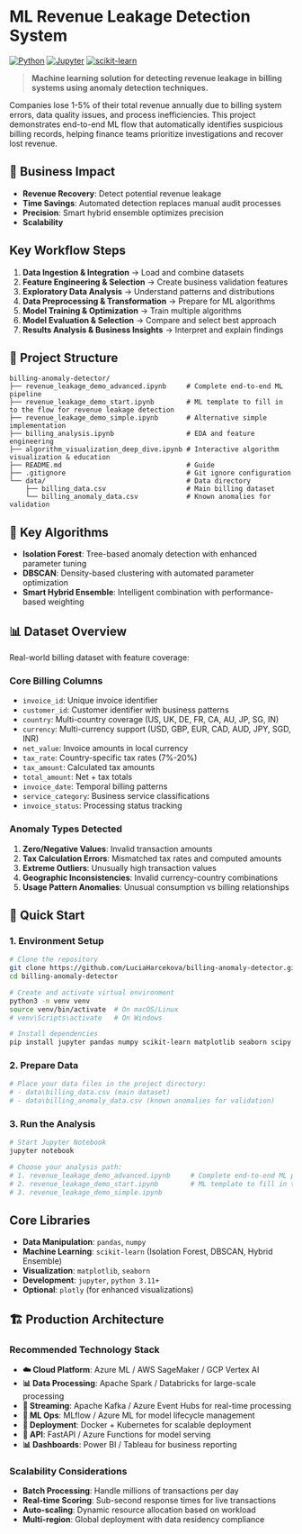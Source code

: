 # ML Revenue Leakage Detection System

[![Python](https://img.shields.io/badge/Python-3.11-blue.svg)](https://python.org)
[![Jupyter](https://img.shields.io/badge/Jupyter-Notebook-orange.svg)](https://jupyter.org)
[![scikit-learn](https://img.shields.io/badge/scikit--learn-ML-green.svg)](https://scikit-learn.org)

> **Machine learning solution for detecting revenue leakage in billing systems using anomaly detection techniques.**

Companies lose 1-5% of their total revenue annually due to billing system errors, data quality issues, and process inefficiencies. This project demonstrates end-to-end ML flow that automatically identifies suspicious billing records, helping finance teams prioritize investigations and recover lost revenue.

## 🎯 **Business Impact**

- **Revenue Recovery**: Detect potential revenue leakage
- **Time Savings**: Automated detection replaces manual audit processes  
- **Precision**: Smart hybrid ensemble optimizes precision
- **Scalability**

## **Key Workflow Steps**
1. **Data Ingestion & Integration** → Load and combine datasets
2. **Feature Engineering & Selection** → Create business validation features
3. **Exploratory Data Analysis** → Understand patterns and distributions
4. **Data Preprocessing & Transformation** → Prepare for ML algorithms
5. **Model Training & Optimization** → Train multiple algorithms
6. **Model Evaluation & Selection** → Compare and select best approach
7. **Results Analysis & Business Insights** → Interpret and explain findings

## 📁 **Project Structure**

```
billing-anomaly-detector/
├── revenue_leakage_demo_advanced.ipynb     # Complete end-to-end ML pipeline
├── revenue_leakage_demo_start.ipynb        # ML template to fill in to the flow for revenue leakage detection
├── revenue_leakage_demo_simple.ipynb       # Alternative simple implementation
├── billing_analysis.ipynb                  # EDA and feature engineering
├── algorithm_visualization_deep_dive.ipynb # Interactive algorithm visualization & education
├── README.md                               # Guide
├── .gitignore                              # Git ignore configuration
└── data/                                   # Data directory
    ├── billing_data.csv                    # Main billing dataset
    └── billing_anomaly_data.csv            # Known anomalies for validation
```

## 🤖 **Key Algorithms**
- **Isolation Forest**: Tree-based anomaly detection with enhanced parameter tuning
- **DBSCAN**: Density-based clustering with automated parameter optimization
- **Smart Hybrid Ensemble**: Intelligent combination with performance-based weighting

## 📊 **Dataset Overview**

Real-world billing dataset with feature coverage:

### **Core Billing Columns**
- `invoice_id`: Unique invoice identifier
- `customer_id`: Customer identifier with business patterns
- `country`: Multi-country coverage (US, UK, DE, FR, CA, AU, JP, SG, IN)
- `currency`: Multi-currency support (USD, GBP, EUR, CAD, AUD, JPY, SGD, INR)
- `net_value`: Invoice amounts in local currency
- `tax_rate`: Country-specific tax rates (7%-20%)
- `tax_amount`: Calculated tax amounts
- `total_amount`: Net + tax totals
- `invoice_date`: Temporal billing patterns
- `service_category`: Business service classifications
- `invoice_status`: Processing status tracking

### **Anomaly Types Detected**
1. **Zero/Negative Values**: Invalid transaction amounts
2. **Tax Calculation Errors**: Mismatched tax rates and computed amounts
3. **Extreme Outliers**: Unusually high transaction values
4. **Geographic Inconsistencies**: Invalid currency-country combinations
5. **Usage Pattern Anomalies**: Unusual consumption vs billing relationships

## 🚀 **Quick Start**

### **1. Environment Setup**
```bash
# Clone the repository
git clone https://github.com/LuciaHarcekova/billing-anomaly-detector.git
cd billing-anomaly-detector

# Create and activate virtual environment
python3 -m venv venv
source venv/bin/activate  # On macOS/Linux
# venv\Scripts\activate   # On Windows

# Install dependencies
pip install jupyter pandas numpy scikit-learn matplotlib seaborn scipy
```

### **2. Prepare Data**
```bash
# Place your data files in the project directory:
# - data\billing_data.csv (main dataset)
# - data\billing_anomaly_data.csv (known anomalies for validation)
```

### **3. Run the Analysis**
```bash
# Start Jupyter Notebook
jupyter notebook

# Choose your analysis path:
# 1. revenue_leakage_demo_advanced.ipynb     # Complete end-to-end ML pipeline
# 2. revenue_leakage_demo_start.ipynb        # ML template to fill in to the flow for revenue leakage detection
# 3. revenue_leakage_demo_simple.ipynb  
```

## **Core Libraries**
- **Data Manipulation**: `pandas`, `numpy`
- **Machine Learning**: `scikit-learn` (Isolation Forest, DBSCAN, Hybrid Ensemble)
- **Visualization**: `matplotlib`, `seaborn`
- **Development**: `jupyter`, `python 3.11+`
- **Optional**: `plotly` (for enhanced visualizations)

## 🏗️ **Production Architecture**

### **Recommended Technology Stack**
- **☁️ Cloud Platform**: Azure ML / AWS SageMaker / GCP Vertex AI
- **📊 Data Processing**: Apache Spark / Databricks for large-scale processing
- **🔄 Streaming**: Apache Kafka / Azure Event Hubs for real-time processing
- **🤖 ML Ops**: MLflow / Azure ML for model lifecycle management
- **🐳 Deployment**: Docker + Kubernetes for scalable deployment
- **📱 API**: FastAPI / Azure Functions for model serving
- **📊 Dashboards**: Power BI / Tableau for business reporting

### **Scalability Considerations**
- **Batch Processing**: Handle millions of transactions per day
- **Real-time Scoring**: Sub-second response times for live transactions
- **Auto-scaling**: Dynamic resource allocation based on workload
- **Multi-region**: Global deployment with data residency compliance

